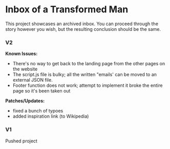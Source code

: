 # Inbox of a Transformed Man

This project showcases an archived inbox. You can proceed through the story however you wish, but the resulting conclusion should be the same.

### V2

**Known Issues:**

- There's no way to get back to the landing page from the other pages on the website
- The script.js file is bulky; all the written "emails' can be moved to an external JSON file.
- Footer function does not work; attempt to implement it broke the entire page so it's been taken out

**Patches/Updates:**

- fixed a bunch of typoes
- added inspiration link (to Wikipedia)

### V1

Pushed project
